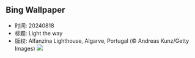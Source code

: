## Bing Wallpaper
- 时间: 20240818
- 标题: Light the way
- 版权: Alfanzina Lighthouse, Algarve, Portugal (© Andreas Kunz/Getty Images)
![](https://cn.bing.com/th?id=OHR.AlfanzinaLighthouse_EN-US9545750672_UHD.jpg&rf=LaDigue_UHD.jpg&pid=hp&w=3840&h=2160&rs=1&c=4)
